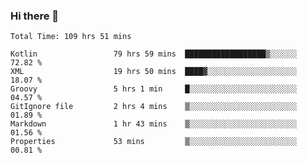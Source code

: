 ### Hi there 👋

<!--START_SECTION:waka-->

```text
Total Time: 109 hrs 51 mins

Kotlin                 79 hrs 59 mins  ██████████████████▒░░░░░░   72.82 %
XML                    19 hrs 50 mins  ████▓░░░░░░░░░░░░░░░░░░░░   18.07 %
Groovy                 5 hrs 1 min     █░░░░░░░░░░░░░░░░░░░░░░░░   04.57 %
GitIgnore file         2 hrs 4 mins    ▒░░░░░░░░░░░░░░░░░░░░░░░░   01.89 %
Markdown               1 hr 43 mins    ▒░░░░░░░░░░░░░░░░░░░░░░░░   01.56 %
Properties             53 mins         ▒░░░░░░░░░░░░░░░░░░░░░░░░   00.81 %
```

<!--END_SECTION:waka-->

<!--
**AndroidLion48/AndroidLion48** is a ✨ _special_ ✨ repository because its `README.md` (this file) appears on your GitHub profile.

Here are some ideas to get you started:

- 🔭 I’m currently working on becoming a full time professional software developer for Android Mobile Applications
- 🌱 I’m currently learning Kotlin, Jetpack Compose, and Android Studio.
- 👯 I’m looking to collaborate on Mobile Applications
- 🤔 I’m looking for help with career advancement.
- 💬 Ask me about my journey in entering the Software Development Industry
- 📫 How to reach me: Here
- 😄 Pronouns: Him
- ⚡ Fun fact: Something
-->

